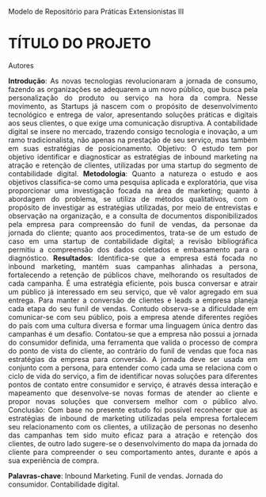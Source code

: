 Modelo de Repositório para Práticas Extensionistas III

# TÍTULO DO PROJETO
Autores

<p align="justify">
<strong>Introdução</strong>: As novas tecnologias revolucionaram a jornada de consumo, fazendo as organizações se adequarem a um novo público, que busca pela personalização do produto ou serviço na hora da compra. Nesse movimento, as Startups já nascem com o propósito de desenvolvimento tecnológico e entrega de valor, apresentando soluções práticas e digitais aos seus clientes, o  que  exige uma  comunicação disruptiva. A contabilidade   digital   se   insere   no   mercado, trazendo   consigo tecnologia e inovação, a um ramo tradicionalista, não apenas na prestação de seu serviço, mas também em suas estratégias de posicionamento. Objetivo: O estudo tem por objetivo identificar e diagnosticar as estratégias de inbound marketing na atração e retenção de clientes, utilizadas por uma startup do  segmento  de contabilidade digital. <strong>Metodologia</strong>: Quanto a natureza o estudo e aos objetivos classifica-se   como  uma   pesquisa   aplicada e   exploratória, que  visa  proporcionar   uma investigação focada na área de marketing; quanto à abordagem do problema, se utiliza de métodos qualitativos, com o propósito de investigar as estratégias utilizadas, por meio de entrevistas e observação na organização, e a consulta de documentos disponibilizados pela empresa para compreensão do funil de vendas, da personae da jornada do cliente; quanto aos procedimentos, trata-se de um estudo de caso em   uma   startup   de   contabilidade   digital;   a   revisão   bibliográfica   permitiu   a compreensão dos dados coletados e embasamento para o diagnóstico. <strong>Resultados</strong>: Identifica-se  que  a  empresa  está  focada  no inbound marketing,  mantém  suas campanhas  alinhadas  a  persona, fortalecendo  a retenção  de  públicos  chave, melhorando  os  resultados  de  cada  campanha. É  uma  estratégia eficiente,  pois busca  conversar  e  atrair  um  público  já  interessado  em  seu  serviço,  que  vê  valor agregado em sua entrega. Para manter a conversão de clientes e leads a empresa planeja cada etapa do seu funil de vendas. Contudo observa-se a dificuldade em comunicar-se  com  seu  público, pois a  empresa  atende  diferentes  regiões  do  país com uma cultura diversa e formar uma linguagem única dentro das campanhas é um  desafio. Contatou-se  que  a  empresa  não  possui a jornada  do  consumidor definida, uma ferramenta que valida o processo de compra do ponto de vista do cliente, ao contrário do funil de vendas que foca nas estratégias da empresa para conversão. A jornada deve ser usada em conjunto com a persona, para entender como cada uma se relaciona com o ciclo de vida do serviço, a  fim de identificar novas  soluções  para    diferentes  pontos  de  contato  entre  consumidor  e  serviço, é através  dessa  interação  e  mapeamento  que  desenvolve-se  novas  formas  de atender ao cliente e propor novas soluções que conversem melhor com o público alvo. Conclusão: Com  base  no  presente  estudo  foi  possível  reconhecer  que  as estratégias  de inbound de  marketing  utilizadas  pela  empresa  fortalecem  seu relacionamento   com   os   clientes,   a   utilização   de   personas   no   desenho   das campanhas tem sido muito eficaz para a atração e retenção dos clientes, de outro lado   sugere-se   o   desenvolvimento   do   mapa   da   jornada   do cliente   para compreender  o  seu  comportamento  antes,  durante  e  após  a  sua  experiência  de compra.
</p>

<strong>Palavras-chave</strong>: Inbound Marketing. Funil de vendas. Jornada do consumidor. Contabilidade digital.


